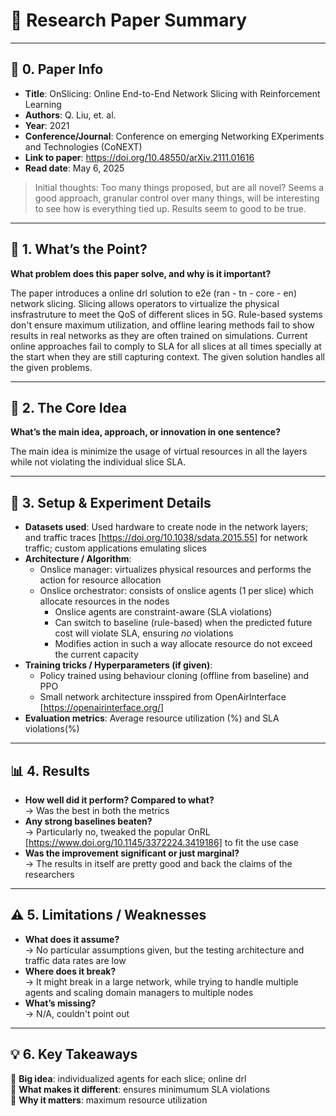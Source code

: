 # 🧠 Research Paper Summary

---

## 📄 0. Paper Info
- **Title**:  OnSlicing: Online End-to-End Network Slicing with Reinforcement Learning
- **Authors**:  Q. Liu, et. al.
- **Year**:  2021
- **Conference/Journal**:  Conference on emerging Networking EXperiments and Technologies (CoNEXT)
- **Link to paper**:  https://doi.org/10.48550/arXiv.2111.01616
- **Read date**:  May 6, 2025

> Initial thoughts: Too many things proposed, but are all novel? Seems a good approach, granular control over many things, will be interesting to see how is everything tied up. Results seem to good to be true.

---

## 🚀 1. What’s the Point?
**What problem does this paper solve, and why is it important?**  

The paper introduces a online drl solution to e2e (ran - tn - core - en) network slicing. Slicing allows operators to virtualize the physical insfrastruture to meet the QoS of different slices in 5G. Rule-based systems don't ensure maximum utilization, and offline learing methods fail to show results in real networks as they are often trained on simulations. Current online approaches fail to comply to SLA for all slices at all times specially at the start when they are still capturing context. The given solution handles all the given problems.

---

## 🧠 2. The Core Idea
**What’s the main idea, approach, or innovation in one sentence?**

The main idea is minimize the usage of virtual resources in all the layers while not violating the individual slice SLA.

---

## 🔬 3. Setup & Experiment Details
- **Datasets used**:  Used hardware to create node in the network layers; and traffic traces [https://doi.org/10.1038/sdata.2015.55] for network traffic; custom applications emulating slices
- **Architecture / Algorithm**:
  - Onslice manager: virtualizes physical resources and performs the action for resource allocation
  - Onslice orchestrator: consists of onslice agents (1 per slice) which allocate resources in the nodes
      - Onslice agents are constraint-aware (SLA violations)
      - Can switch to baseline (rule-based) when the predicted future cost will violate SLA, ensuring _no_ violations
      - Modifies action in such a way allocate resource do not exceed the current capacity
- **Training tricks / Hyperparameters (if given)**:
  - Policy trained using behaviour cloning (offline from baseline) and PPO
  - Small network architecture insspired from OpenAirInterface [https://openairinterface.org/]
- **Evaluation metrics**:  Average resource utilization (%) and SLA violations(%)

---

## 📊 4. Results
- **How well did it perform? Compared to what?**
  <br>→ Was the best in both the metrics
- **Any strong baselines beaten?**
  <br>→ Particularly no, tweaked the popular OnRL [https://www.doi.org/10.1145/3372224.3419186] to fit the use case
- **Was the improvement significant or just marginal?**
  <br>→ The results in itself are pretty good and back the claims of the researchers

---

## ⚠️ 5. Limitations / Weaknesses
- **What does it assume?**
  <br>→ No particular assumptions given, but the testing architecture and traffic data rates are low
- **Where does it break?**
  <br>→ It might break in a large network, while trying to handle multiple agents and scaling domain managers to multiple nodes
- **What’s missing?**
  <br>→ N/A, couldn't point out

---

## 💡 6. Key Takeaways  
🔹 **Big idea**: individualized agents for each slice; online drl <br>
🔹 **What makes it different**: ensures minimumum SLA violations <br>
🔹 **Why it matters**: maximum resource utilization

